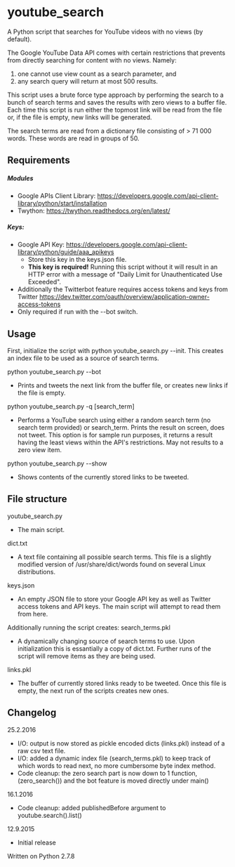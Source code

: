 # youtube_search
A Python script that searches for YouTube videos with no views (by default).

The Google YouTube Data API comes with certain restrictions that prevents from directly searching for content with no views. Namely:
  1. one cannot use view count as a search parameter, and
  2. any search query will return at most 500 results.

This script uses a brute force type approach by performing the search to a
bunch of search terms and saves the results with zero views to a buffer file.
Each time this script is run either the topmost link will be read from the file or,
if the file is empty, new links will be generated.

The search terms are read from a dictionary file consisting of > 71 000 words.
These words are read in groups of 50.


## Requirements
##### Modules
* Google APIs Client Library:
  https://developers.google.com/api-client-library/python/start/installation
* Twython:
https://twython.readthedocs.org/en/latest/

##### Keys:
 * Google API Key:
https://developers.google.com/api-client-library/python/guide/aaa_apikeys
   * Store this key in the keys.json file.
   * **This key is required!** Running this script without it will result in an HTTP error with a message of "Daily Limit for Unauthenticated Use Exceeded".
 * Additionally the Twitterbot feature requires access tokens and keys from Twitter
 https://dev.twitter.com/oauth/overview/application-owner-access-tokens
  * Only required if run with the --bot switch.


## Usage
First, initialize the script with python youtube_search.py  --init. This creates an index file to be used as a source of search terms.

python youtube_search.py  --bot
  * Prints and tweets the next link from the buffer file, or creates new links if the file is empty.

python youtube_search.py -q [search_term]
  * Performs a YouTube search using either a random search term (no search term provided) or search_term. Prints the result on screen, does not tweet. This option is for sample run purposes, it returns a result having the least views within the API's restrictions. May not results to a zero view item.

python youtube_search.py --show
  * Shows contents of the currently stored links to be tweeted.


## File structure
youtube_search.py
  * The main script.

dict.txt
  * A text file containing all possible search terms. This file is a slightly modified version of /usr/share/dict/words found on several Linux distributions. 

keys.json
  * An empty JSON file to store your Google API key as well as Twitter access tokens and API keys. The main script will attempt to read them from here.

Additionally running the script creates:
search_terms.pkl
  * A dynamically changing source of search terms to use. Upon initialization this is essantially a copy of dict.txt. Further runs of the script will remove items as they are being used.

links.pkl
  * The buffer of currently stored links ready to be tweeted. Once this file is empty, the next run of the scripts creates new ones.


## Changelog
25.2.2016
  * I/O: output is now stored as pickle encoded dicts (links.pkl) instead of a raw csv text file.
  * I/O: added a dynamic index file (search_terms.pkl) to keep track of which words to read next, no more cumbersome byte index method.
  * Code cleanup: the zero search part is now down to 1 function, (zero_search()) and the bot feature is moved directly under main()

16.1.2016
  * Code cleanup: added publishedBefore argument to youtube.search().list()

12.9.2015
  * Initial release


Written on Python 2.7.8
